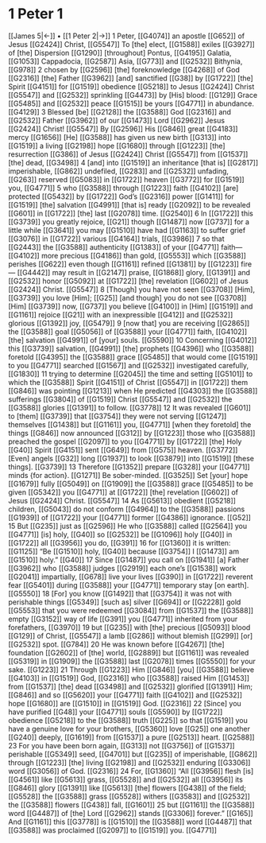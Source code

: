 # 1 Peter 1
[[James 5|←]] • [[1 Peter 2|→]]
1 Peter, [[G4074]] an apostle [[G652]] of Jesus [[G2424]] Christ, [[G5547]] To [the] elect, [[G1588]] exiles [[G3927]] of [the] Dispersion [[G1290]] [throughout] Pontus, [[G4195]] Galatia, [[G1053]] Cappadocia, [[G2587]] Asia, [[G773]] and [[G2532]] Bithynia, [[G978]] 
2 chosen by [[G2596]] [the] foreknowledge [[G4268]] of God [[G2316]] [the] Father [[G3962]] [and] sanctified [[G38]] by [[G1722]] [the] Spirit [[G4151]] for [[G1519]] obedience [[G5218]] to Jesus [[G2424]] Christ [[G5547]] and [[G2532]] sprinkling [[G4473]] by [His] blood: [[G129]] Grace [[G5485]] and [[G2532]] peace [[G1515]] be yours [[G4771]] in abundance. [[G4129]] 
3 Blessed [be] [[G2128]] the [[G3588]] God [[G2316]] and [[G2532]] Father [[G3962]] of our [[G1473]] Lord [[G2962]] Jesus [[G2424]] Christ! [[G5547]] By [[G2596]] His [[G846]] great [[G4183]] mercy [[G1656]] [He] [[G3588]] has given us new birth [[G313]] into [[G1519]] a living [[G2198]] hope [[G1680]] through [[G1223]] [the] resurrection [[G386]] of Jesus [[G2424]] Christ [[G5547]] from [[G1537]] [the] dead, [[G3498]] 
4 [and] into [[G1519]] an inheritance [that is] [[G2817]] imperishable, [[G862]] undefiled, [[G283]] and [[G2532]] unfading, [[G263]] reserved [[G5083]] in [[G1722]] heaven [[G3772]] for [[G1519]] you, [[G4771]] 
5 who [[G3588]] through [[G1223]] faith [[G4102]] [are] protected [[G5432]] by [[G1722]] God’s [[G2316]] power [[G1411]] for [[G1519]] [the] salvation [[G4991]] [that is] ready [[G2092]] to be revealed [[G601]] in [[G1722]] [the] last [[G2078]] time. [[G2540]] 
6 In [[G1722]] this [[G3739]] you greatly rejoice, [[G21]] though [[G1487]] now [[G737]] for a little while [[G3641]] you may [[G1510]] have had [[G1163]] to suffer grief [[G3076]] in [[G1722]] various [[G4164]] trials, [[G3986]] 
7 so that [[G2443]] the [[G3588]] authenticity [[G1383]] of your [[G4771]] faith— [[G4102]] more precious [[G4186]] than gold, [[G5553]] which [[G3588]] perishes [[G622]] even though [[G1161]] refined [[G1381]] by [[G1223]] fire— [[G4442]] may result in [[G2147]] praise, [[G1868]] glory, [[G1391]] and [[G2532]] honor [[G5092]] at [[G1722]] [the] revelation [[G602]] of Jesus [[G2424]] Christ. [[G5547]] 
8 [Though] you have not seen [[G3708]] [Him], [[G3739]] you love [Him]; [[G25]] [and though] you do not see [[G3708]] [Him] [[G3739]] now, [[G737]] you believe [[G4100]] in [Him] [[G1519]] and [[G1161]] rejoice [[G21]] with an inexpressible [[G412]] and [[G2532]] glorious [[G1392]] joy, [[G5479]] 
9 [now that] you are receiving [[G2865]] the [[G3588]] goal [[G5056]] of [[G3588]] your [[G4771]] faith, [[G4102]] [the] salvation [[G4991]] of [your] souls. [[G5590]] 
10 Concerning [[G4012]] this [[G3739]] salvation, [[G4991]] [the] prophets [[G4396]] who [[G3588]] foretold [[G4395]] the [[G3588]] grace [[G5485]] that would come [[G1519]] to you [[G4771]] searched [[G1567]] and [[G2532]] investigated carefully, [[G1830]] 
11 trying to determine [[G2045]] the time and setting [[G5101]] to which the [[G3588]] Spirit [[G4151]] of Christ [[G5547]] in [[G1722]] them [[G846]] was pointing [[G1213]] when He predicted [[G4303]] the [[G3588]] sufferings [[G3804]] of [[G1519]] Christ [[G5547]] and [[G2532]] the [[G3588]] glories [[G1391]] to follow. [[G3778]] 
12 It was revealed [[G601]] to [them] [[G3739]] that [[G3754]] they were not serving [[G1247]] themselves [[G1438]] but [[G1161]] you, [[G4771]] [when they foretold] the things [[G846]] now announced [[G312]] by [[G1223]] those who [[G3588]] preached the gospel [[G2097]] to you [[G4771]] by [[G1722]] [the] Holy [[G40]] Spirit [[G4151]] sent [[G649]] from [[G575]] heaven. [[G3772]] [Even] angels [[G32]] long [[G1937]] to look [[G3879]] into [[G1519]] [these things]. [[G3739]] 
13 Therefore [[G1352]] prepare [[G328]] your [[G4771]] minds {for action}. [[G1271]] Be sober-minded. [[G3525]] Set [your] hope [[G1679]] fully [[G5049]] on [[G1909]] the [[G3588]] grace [[G5485]] to be given [[G5342]] you [[G4771]] at [[G1722]] [the] revelation [[G602]] of Jesus [[G2424]] Christ. [[G5547]] 
14 As [[G5613]] obedient [[G5218]] children, [[G5043]] do not conform [[G4964]] to the [[G3588]] passions [[G1939]] of [[G1722]] your [[G4771]] former [[G4386]] ignorance. [[G52]] 
15 But [[G235]] just as [[G2596]] He who [[G3588]] called [[G2564]] you [[G4771]] [is] holy, [[G40]] so [[G2532]] be [[G1096]] holy [[G40]] in [[G1722]] all [[G3956]] you do, [[G391]] 
16 for [[G1360]] it is written: [[G1125]] “Be [[G1510]] holy, [[G40]] because [[G3754]] I [[G1473]] am [[G1510]] holy.” [[G40]] 
17 Since [[G1487]] you call on [[G1941]] [a] Father [[G3962]] who [[G3588]] judges [[G2919]] each one’s [[G1538]] work [[G2041]] impartially, [[G678]] live your lives [[G390]] in [[G1722]] reverent fear [[G5401]] during [[G3588]] your [[G4771]] temporary stay [on earth]. [[G5550]] 
18 [For] you know [[G1492]] that [[G3754]] it was not with perishable things [[G5349]] [such as] silver [[G694]] or [[G2228]] gold [[G5553]] that you were redeemed [[G3084]] from [[G1537]] the [[G3588]] empty [[G3152]] way of life [[G391]] you [[G4771]] inherited from your forefathers, [[G3970]] 
19 but [[G235]] with [the] precious [[G5093]] blood [[G129]] of Christ, [[G5547]] a lamb [[G286]] without blemish [[G299]] [or] [[G2532]] spot. [[G784]] 
20 He was known before [[G4267]] [the] foundation [[G2602]] of [the] world, [[G2889]] but [[G1161]] was revealed [[G5319]] in [[G1909]] the [[G3588]] last [[G2078]] times [[G5550]] for your sake. [[G1223]] 
21 Through [[G1223]] Him [[G846]] [you] [[G3588]] believe [[G4103]] in [[G1519]] God, [[G2316]] who [[G3588]] raised Him [[G1453]] from [[G1537]] [the] dead [[G3498]] and [[G2532]] glorified [[G1391]] Him; [[G846]] and so [[G5620]] your [[G4771]] faith [[G4102]] and [[G2532]] hope [[G1680]] are [[G1510]] in [[G1519]] God. [[G2316]] 
22 [Since] you have purified [[G48]] your [[G4771]] souls [[G5590]] by [[G1722]] obedience [[G5218]] to the [[G3588]] truth [[G225]] so that [[G1519]] you have a genuine love for your brothers, [[G5360]] love [[G25]] one another [[G240]] deeply, [[G1619]] from [[G1537]] a pure [[G2513]] heart. [[G2588]] 
23 For you have been born again, [[G313]] not [[G3756]] of [[G1537]] perishable [[G5349]] seed, [[G4701]] but [[G235]] of imperishable, [[G862]] through [[G1223]] [the] living [[G2198]] and [[G2532]] enduring [[G3306]] word [[G3056]] of God. [[G2316]] 
24 For, [[G1360]] “All [[G3956]] flesh [is] [[G4561]] like [[G5613]] grass, [[G5528]] and [[G2532]] all [[G3956]] its [[G846]] glory [[G1391]] like [[G5613]] [the] flowers [[G438]] of the field; [[G5528]] the [[G3588]] grass [[G5528]] withers [[G3583]] and [[G2532]] the [[G3588]] flowers [[G438]] fall, [[G1601]] 
25 but [[G1161]] the [[G3588]] word [[G4487]] of [the] Lord [[G2962]] stands [[G3306]] forever.” [[G165]] And [[G1161]] this [[G3778]] is [[G1510]] the [[G3588]] word [[G4487]] that [[G3588]] was proclaimed [[G2097]] to [[G1519]] you. [[G4771]] 
